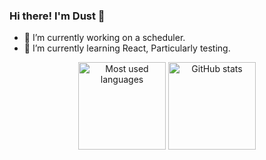 ### Hi there! I'm Dust 👋

<!--
**DustinFader/DustinFader** is a ✨ _special_ ✨ repository because its `README.md` (this file) appears on your GitHub profile.

Here are some ideas to get you started:-->

- 🔭 I’m currently working on a scheduler.
- 🌱 I’m currently learning React, Particularly testing.
<!--- 👯 I’m looking to collaborate on ...
- 🤔 I’m looking for help with ...
- 💬 Ask me about ...
- 📫 How to reach me: ...
- ⚡ Fun fact: -->
<p align="center">
  <img height="140" src="https://github-readme-stats.vercel.app/api/top-langs/?username=DustinFader&layout=compact&hide=makefile&theme=nord" alt="Most used languages" />
  <img height="140" src="https://github-readme-stats.vercel.app/api?username=DustinFader&show_icons=true&count_private=true&hide=stars,prs&theme=nord" alt="GitHub stats" />
</p>
